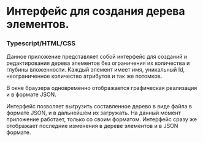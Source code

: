 # Интерфейс для создания дерева элементов.

### Typescript/HTML/CSS

Данное приложение представляет собой интерфейс для созданий и редактирования дерева элементов без ограничения их количества и глубины вложенности.
Каждый элемент имеет имя, уникальный Id, неограниченное количество атрибутов и так же потомков. 

В окне браузера одновременно отображается графическая реализация и в формате JSON.

Интерфейс позволяет выгрузить составленное дерево в виде файла в формате JSON, и в дальнейшем их загружать. На данный момент приложение работает, только со своим форматом. 
Интерфейс сразу же отображает последние изменения в дереве элементов и в JSON формате.
